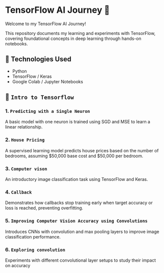 
# TensorFlow AI Journey 🚀

Welcome to my TensorFlow AI Journey!

This repository documents my learning and experiments with TensorFlow, covering foundational concepts in deep learning through hands-on notebooks.

## 🧠 Technologies Used

- Python  
- TensorFlow / Keras  
- Google Colab / Jupyter Notebooks

## 📁  `Intro to Tensorflow`

### 1. `Predicting with a Single Neuron`
A basic model with one neuron is trained using SGD and MSE to learn a linear relationship.



### 2. `House Pricing`
A supervised learning model predicts house prices based on the number of bedrooms, assuming $50,000 base cost and $50,000 per bedroom.


### 3. `Computer vison`
An introductory image classification task using TensorFlow and Keras.

### 4. `Callback`
Demonstrates how callbacks stop training early when target accuracy or loss is reached, preventing overfitting. 


### 5. `Improving Computer Vision Accuracy using Convolutions`
Introduces CNNs with convolution and max pooling layers to improve image classification performance.


### 6. `Exploring convolution`
Experiments with different convolutional layer setups to study their impact on accuracy




